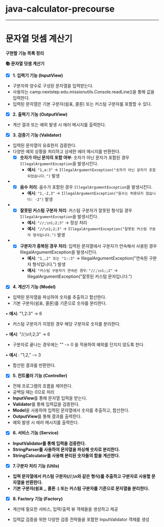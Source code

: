 # java-calculator-precourse
---

# **문자열 덧셈 계산기**

**구현할 기능 목록 정리**

**📚 문자열 덧셈 계산기**

- [x] **1. 입력기 기능 (InputView)**

- 구분자와 양수로 구성된 문자열을 입력받는다.
- 사용자는 camp.nextstep.edu.missionutils.Console.readLine()을 통해 값을 입력한다.
- 입력된 문자열은 기본 구분자(쉼표, 콜론) 또는 커스텀 구분자를 포함할 수 있다.

- [x] **2. 출력기 기능 (OutputView)**

- 계산 결과 또는 예외 발생 시 에러 메시지를 출력한다.

- [x] **3. 검증기 기능 (Validator)**

- 입력된 문자열이 유효한지 검증한다.
- 다양한 예외 상황을 처리하고 상세한 에러 메시지를 반환한다.
    - [x] **숫자가 아닌 문자의 포함 여부**: 숫자가 아닌 문자가 포함된 경우 `IllegalArgumentException`을 발생시킨다.
        - **예시**: `"1,a:3"` → `IllegalArgumentException("숫자가 아닌 문자가 포함되었습니다.")` 발생
-
    - [x] **음수 처리**: 음수가 포함된 경우 `IllegalArgumentException`을 발생시킨다.
        - **예시**: `"1,-2,3"` → `IllegalArgumentException("음수는 허용되지 않습니다: -2")` 발생
-
    - [x] **잘못된 커스텀 구분자 처리**: 커스텀 구분자가 잘못된 형식일 경우 `IllegalArgumentException`을 발생시킨다.
        - **예시**: `"//;\n1;2;3"` → 정상 처리
        - **예시**: `"//\n1;2;3"` → `IllegalArgumentException("잘못된 커스텀 구분자 형식입니다.")` 발생
-
    - [x] **구분자가 중복된 경우 처리**: 입력된 문자열에서 구분자가 연속해서 사용된 경우 IllegalArgumentException을 발생시킨다.
        - **예시**: `"1,,2" 또는 "1::3"` → IllegalArgumentException("연속된 구분자 형식입니다.") 발생
        - **예시**: `"커스텀 구분자가 연속된 경우`: `"//;\n1;;2"` → IllegalArgumentException("잘못된 커스텀 문자입니다.")

- [x] **4. 계산기 기능 (Model)**

- 입력된 문자열을 파싱하여 숫자를 추출하고 합산한다.
- 기본 구분자(쉼표, 콜론)를 기준으로 숫자를 분리한다.

•    **예시**: "1,2:3" → 6

- 커스텀 구분자가 지정된 경우 해당 구분자로 숫자를 분리한다.

•    **예시**: "//;\n1;2;3" → 6

- 구분자로 끝나는 경우에는 "" -> 0 을 적용하여 예외를 던지지 않도록 한다.

•    **예시** : "1,2," -> 3

- 합산된 결과를 반환한다.

- [x] **5. 컨트롤러 기능 (Controller)**

- 전체 프로그램의 흐름을 제어한다.
- 공백일 때는 0으로 처리
- **InputView**를 통해 문자열 입력을 받는다.
- **Validator**를 통해 입력값을 검증한다.
- **Model**을 사용하여 입력된 문자열에서 숫자를 추출하고, 합산한다.
- **OutputView**를 통해 결과를 출력한다.
- 예외 발생 시 에러 메시지를 출력한다.

- [x] **6. 서비스 기능 (Service)**

- **InputValidator를 통해 입력을 검증한다.**
- **StringParser를 사용하여 문자열을 파싱해 숫자로 분리한다.**
- **StringCalculator를 사용해 분리된 숫자들의 합을 계산한다.**

- [x] **7.구분자 처리 기능 (Utils)**

- **입력 문자열에서 커스텀 구분자(//;\n와 같은 형식)를 추출하고 구분자로 사용할 문자열을 반환한다.**
- **기본 구분자(쉼표 ,, 콜론 :) 또는 커스텀 구분자를 기준으로 문자열을 분리한다.**

- [x] **8. Factory 기능 (Factory)**

- 계산에 필요한 서비스, 입력/출력 뷰 객체들을 생성하고 제공

- 입력값 검증을 위한 다양한 검증 전략들을 포함한 InputValidator 객체를 생성

